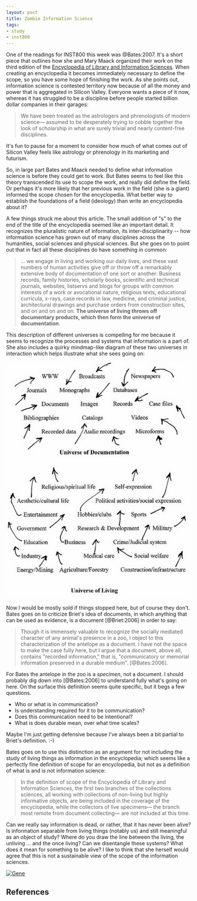 ```yaml
---
layout: post
title: Zombie Information Science
tags:
- study
- inst800
---
```



One of the readings for INST800 this week was @Bates:2007. It's a short piece that outlines how she and Mary Maack organized their work on the third edition of the [Encyclopedia of Library and Information Sciences]. When creating an encyclopedia it becomes immediately necessary to define the scope, so you have some hope of finishing the work. As she points out, information science is contested territory now because of all the money and power that is aggregated in Silicon Valley. Everyone wants a piece of it now, whereas it has struggled to be a discipline before people started billion dollar companies in their garages:

> We have been treated as the astrologers and phrenologists of modern science— assumed to be desperately trying to cobble together the look of scholarship in what are surely trivial and nearly content-free disciplines.

It's fun to pause for a moment to consider how much of what comes out of Silicon Valley feels like astrology or phrenology in its marketing and futurism. 

So, in large part Bates and Maack needed to define what information science is before they could get to work. But Bates seems to feel like this theory transcended its use to scope the work, and really did define the field. Or perhaps it's more likely that her previous work in the field (she is a giant) informed the scope chosen for the encyclopedia. What better way to establish the foundations of a field (ideology) than write an encyclopedia about it?

A few things struck me about this article. The small addition of "s" to the end of the title of the encyclopedia seemed like an important detail. It recognizes the pluralistic nature of information, its inter-disciplinarity -- how information science has grown out of many disciplines across the humanities, social sciences and physical sciences. But she goes on to point out that in fact all these disciplines do have something in common:

>  ... we engage in living and working our daily lives, and these vast numbers of human activities give off or throw off a remarkably extensive body of documentation of one sort or another: Business records, family histories, scholarly books, scientific and technical journals, websites, listservs and blogs for groups with common interests of a work or avocational nature, religious texts, educational curricula, x-rays, case records in law, medicine, and criminal justice, architectural drawings and purchase orders from construction sites, and on and on and on. **The universe of living throws off documentary products, which then form the universe of documentation**.

This description of different universes is compelling for me because it seems to recognize the processes and systems that information is a part of. She also includes a quirky mindmap-like diagram of these two universes in interaction which helps illustrate what she sees going on:

![The Universe of Living and the Universe of Documentation](/images/bates2007.png)

[Encyclopedia of Library and Information Sciences]: https://en.wikipedia.org/wiki/Encyclopedia_of_Library_and_Information_Sciences

Now I would be mostly sold if things stopped here, but of course they don't. Bates goes on to criticize Briet's idea of documents, in which anything that can be used as evidence, is a document [@Briet:2006] in order to say:

>Though it is immensely valuable to recognize the socially mediated character of any animal's presence in a zoo, I object to this characterization of the antelope as a document. I have not the space to make the case fully here, but I argue that a document, above all, contains "recorded information," that is, "communicatory or memorial information preserved in a durable medium". [@Bates:2006].

For Bates the antelope in the zoo is a *specimen*, not a document. I should probably dig down into [@Bates:2006] to understand fully what's going on here. On the surface this definition seems quite specific, but it begs a few questions. 

* Who or what is in communication?
* Is understanding required for it to be communication?
* Does this communication need to be intentional?
* What is does durable mean, over what time scales? 

Maybe I'm just getting defensive because I've always been a bit partial to Briet's definition. :-)

Bates goes on to use this distinction as an argument for not including the study of living things as information in the encyclopedia; which seems like a perfectly fine definition of scope for an encyclopedia, but not as a definition of what is and is not information science:

> In the definition of scope of the Encyclopedia of Library and Information Sciences, the first two branches of the collections sciences, all working with collections of non-living but highly informative objects, are being included in the coverage of the encyclopedia, while the collectors of live specimens— the branch most remote from document collecting— are not included at this time.

Can we really say information is dead, or rather, that it has never been alive? Is information separable from living things (notably us) and still meaningful as an object of study? Where do you draw the line between the living, the unliving ... and the once living? Can we disentangle these systems? What does it mean for something to be alive? I like to think that she herself would agree that this is not a sustainable view of the scope of the information sciences.

[![Gene](https://upload.wikimedia.org/wikipedia/commons/8/81/ADN_animation.gif)](https://en.wikipedia.org/wiki/DNA)

## References 
